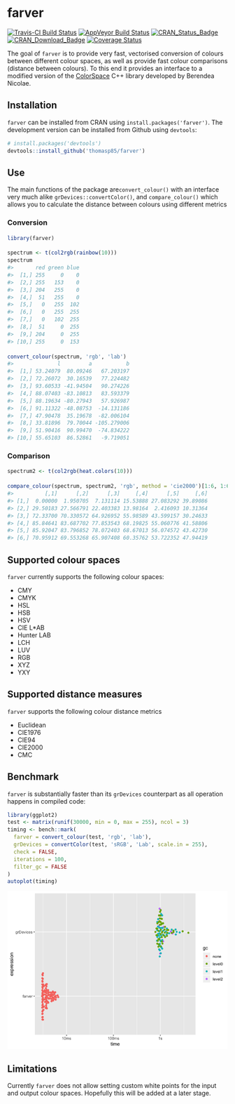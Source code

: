 
<!-- README.md is generated from README.Rmd. Please edit that file -->
farver
======

[![Travis-CI Build Status](https://travis-ci.org/thomasp85/farver.svg?branch=master)](https://travis-ci.org/thomasp85/farver) [![AppVeyor Build Status](https://ci.appveyor.com/api/projects/status/github/thomasp85/farver?branch=master&svg=true)](https://ci.appveyor.com/project/thomasp85/farver) [![CRAN\_Status\_Badge](http://www.r-pkg.org/badges/version-ago/farver)](http://cran.r-project.org/package=farver) [![CRAN\_Download\_Badge](http://cranlogs.r-pkg.org/badges/grand-total/farver)](http://cran.r-project.org/package=farver) [![Coverage Status](https://img.shields.io/codecov/c/github/thomasp85/farver/master.svg)](https://codecov.io/github/thomasp85/farver?branch=master)

The goal of `farver` is to provide very fast, vectorised conversion of colours between different colour spaces, as well as provide fast colour comparisons (distance between colours). To this end it provides an interface to a modified version of the [ColorSpace](https://github.com/berendeanicolae/ColorSpace) C++ library developed by Berendea Nicolae.

Installation
------------

`farver` can be installed from CRAN using `install.packages('farver')`. The development version can be installed from Github using `devtools`:

``` r
# install.packages('devtools')
devtools::install_github('thomasp85/farver')
```

Use
---

The main functions of the package are`convert_colour()` with an interface very much alike `grDevices::convertColor()`, and `compare_colour()` which allows you to calculate the distance between colours using different metrics

### Conversion

``` r
library(farver)

spectrum <- t(col2rgb(rainbow(10)))
spectrum
#>       red green blue
#>  [1,] 255     0    0
#>  [2,] 255   153    0
#>  [3,] 204   255    0
#>  [4,]  51   255    0
#>  [5,]   0   255  102
#>  [6,]   0   255  255
#>  [7,]   0   102  255
#>  [8,]  51     0  255
#>  [9,] 204     0  255
#> [10,] 255     0  153

convert_colour(spectrum, 'rgb', 'lab')
#>              l         a           b
#>  [1,] 53.24079  80.09246   67.203197
#>  [2,] 72.26072  30.16539   77.224482
#>  [3,] 93.60533 -41.94504   90.274226
#>  [4,] 88.07403 -83.10813   83.593379
#>  [5,] 88.19634 -80.27943   57.926987
#>  [6,] 91.11322 -48.08753  -14.131186
#>  [7,] 47.90478  35.19678  -82.006104
#>  [8,] 33.81896  79.70044 -105.279006
#>  [9,] 51.90416  90.99470  -74.834222
#> [10,] 55.65103  86.52861   -9.719051
```

### Comparison

``` r
spectrum2 <- t(col2rgb(heat.colors(10)))

compare_colour(spectrum, spectrum2, 'rgb', method = 'cie2000')[1:6, 1:6]
#>          [,1]      [,2]      [,3]     [,4]      [,5]     [,6]
#> [1,]  0.00000  1.950705  7.131114 15.53888 27.083292 39.89086
#> [2,] 29.50183 27.566791 22.403383 13.98164  2.416093 10.31364
#> [3,] 72.33700 70.330572 64.926952 55.98589 43.599157 30.24633
#> [4,] 85.84641 83.687702 77.853543 68.19825 55.060776 41.58806
#> [5,] 85.92047 83.796852 78.072403 68.67013 56.074572 43.42730
#> [6,] 70.95912 69.553268 65.907408 60.35762 53.722352 47.94419
```

Supported colour spaces
-----------------------

`farver` currently supports the following colour spaces:

-   CMY
-   CMYK
-   HSL
-   HSB
-   HSV
-   CIE L\*AB
-   Hunter LAB
-   LCH
-   LUV
-   RGB
-   XYZ
-   YXY

Supported distance measures
---------------------------

`farver` supports the following colour distance metrics

-   Euclidean
-   CIE1976
-   CIE94
-   CIE2000
-   CMC

Benchmark
---------

`farver` is substantially faster than its `grDevices` counterpart as all operation happens in compiled code:

``` r
library(ggplot2)
test <- matrix(runif(30000, min = 0, max = 255), ncol = 3)
timing <- bench::mark(
  farver = convert_colour(test, 'rgb', 'lab'),
  grDevices = convertColor(test, 'sRGB', 'Lab', scale.in = 255), 
  check = FALSE,
  iterations = 100,
  filter_gc = FALSE
)
autoplot(timing)
```

![](man/figures/README-unnamed-chunk-5-1.png)

Limitations
-----------

Currently `farver` does not allow setting custom white points for the input and output colour spaces. Hopefully this will be added at a later stage.
